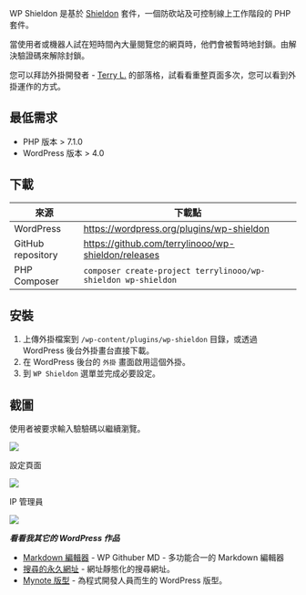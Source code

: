 WP Shieldon 是基於 [Shieldon](https://github.com/terrylinooo/shieldon) 套件，一個防砍站及可控制線上工作階段的 PHP 套件。

當使用者或機器人試在短時間內大量閱覽您的網頁時，他們會被暫時地封鎖。由解決驗證碼來解除封鎖。

您可以拜訪外掛開發者 - [Terry L.](https://terryl.in) 的部落格，試看看重整頁面多次，您可以看到外掛運作的方式。

## 最低需求

* PHP 版本 > 7.1.0
* WordPress 版本 > 4.0

## 下載

| 來源 | 下載點 | 
| --- | --- | 
| WordPress | https://wordpress.org/plugins/wp-shieldon |
| GitHub repository | https://github.com/terrylinooo/wp-shieldon/releases | 
| PHP Composer | `composer create-project terrylinooo/wp-shieldon wp-shieldon` |

## 安裝

1. 上傳外掛檔案到 `/wp-content/plugins/wp-shieldon` 目錄，或透過 WordPress 後台外掛畫台直接下載。
2. 在 WordPress 後台的 `外掛` 畫面啟用這個外掛。
3. 到 `WP Shieldon` 選單並完成必要設定。

## 截圖

使用者被要求輸入驗驗碼以繼續瀏覽。

![](https://i.imgur.com/T78FlVR.png)

設定頁面

![](https://i.imgur.com/qYbTvb5.png)

IP 管理員

![](https://i.imgur.com/WAEI27e.png)


***看看我其它的 WordPress 作品***

- [Markdown 編輯器](https://wordpress.org/plugins/wp-githuber-md/) - WP Githuber MD - 多功能合一的 Markdown 編輯器
- [搜尋的永久網址](https://wordpress.org/plugins/seo-search-permalink/) - 網址靜態化的搜尋網址。
- [Mynote 版型](https://wordpress.org/themes/mynote/) - 為程式開發人員而生的 WordPress 版型。